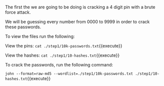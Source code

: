 The first the we are going to be doing is cracking a 4 digit pin with a brute force attack.

We will be guessing every number from 0000 to 9999 in order to crack these passwords.

To view the files run the following:

View the pins: `cat ./step1/10k-passwords.txt`{{execute}}

View the hashes: `cat ./step1/10-hashes.txt`{{execute}}

To crack the passwords, run the following command:

`john --format=raw-md5 --wordlist=./step1/10k-passwords.txt ./step1/10-hashes.txt`{{execute}}
